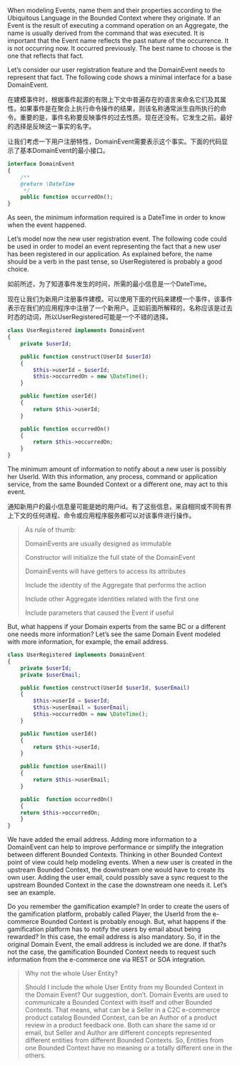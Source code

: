 When modeling Events, name them and their properties according to the Ubiquitous Language in the Bounded Context where they originate. If an Event is the result of executing a command operation on an Aggregate, the name is usually derived from the command that was executed. It is important that the Event name reflects the past nature of the occurrence. It is not occurring now. It occurred previously. The best name to choose is the one that reflects that fact.

Let’s consider our user registration feature and the DomainEvent needs to represent that fact. The following code shows a minimal interface for a base DomainEvent.

在建模事件时，根据事件起源的有限上下文中普遍存在的语言来命名它们及其属性。如果事件是在聚合上执行命令操作的结果，则该名称通常派生自所执行的命令。重要的是，事件名称要反映事件的过去性质。现在还没有。它发生之前。最好的选择是反映这一事实的名字。

让我们考虑一下用户注册特性，DomainEvent需要表示这个事实。下面的代码显示了基本DomainEvent的最小接口。

```php
interface DomainEvent
{
    /**
    @return \DateTime
     */
    public function occurredOn();
}
```

As seen, the minimum information required is a DateTime in order to know when the event happened.

Let’s model now the new user registration event. The following code could be used in order to model an event representing the fact that a new user has been registered in our application. As explained before, the name should be a verb in the past tense, so UserRegistered is probably a good choice.

如前所述，为了知道事件发生的时间，所需的最小信息是一个DateTime。



现在让我们为新用户注册事件建模。可以使用下面的代码来建模一个事件，该事件表示在我们的应用程序中注册了一个新用户。正如前面所解释的，名称应该是过去时态的动词，所以UserRegistered可能是一个不错的选择。

```php
class UserRegistered implements DomainEvent
{
    private $userId;

    public function construct(UserId $userId)
    {
        $this->userId = $userId;
        $this->occurredOn = new \DateTime();
    }

    public function userId()
    {
        return $this->userId;
    }

    public function occurredOn()
    {
        return $this->occurredOn;
    }
}
```

The minimum amount of information to notify about a new user is possibly her UserId. With this information, any process, command or application service, from the same Bounded Context or a different one, may act to this event.

通知新用户的最小信息量可能是她的用户id。有了这些信息，来自相同或不同有界上下文的任何进程、命令或应用程序服务都可以对该事件进行操作。

> As rule of thumb:
>
> DomainEvents are usually designed as immutable
>
>
>
> Constructor will initialize the full state of the DomainEvent
>
>
>
> DomainEvents will have getters to access its attributes
>
>
>
> Include the identity of the Aggregate that performs the action
>
>
>
> Include other Aggregate identities related with the first one
>
>
>
> Include parameters that caused the Event if useful

But, what happens if your Domain experts from the same BC or a different one needs more information? Let’s see the same Domain Event modeled with more information, for example, the email address.

```php
class UserRegistered implements DomainEvent
{
    private $userId;
    private $userEmail;

    public function construct(UserId $userId, $userEmail)
    {
        $this->userId = $userId;
        $this->userEmail = $userEmail;
        $this->occurredOn = new \DateTime();
    }

    public function userId()
    {
        return $this->userId;
    }

    public function userEmail()
    {
        return $this->userEmail;
    }

    public  function occurredOn()
    {
    return $this->occurredOn;
    }
}
```

We have added the email address. Adding more information to a DomainEvent can help to improve performance or simplify the integration between different Bounded Contexts. Thinking in other Bounded Context point of view could help modeling events. When a new user is created in the upstream Bounded Context, the downstream one would have to create its own user. Adding the user email, could possibly save a sync request to the upstream Bounded Context in the case the downstream one needs it. Let’s see an example.

Do you remember the gamification example? In order to create the users of the gamification platform, probably called Player, the UserId from the e-commerce Bounded Context is probably enough. But, what happens if the gamification platform has to notify the users by email about being rewarded? In this case, the email address is also mandatory. So, if in the original Domain Event, the email address is included we are done. If that?s not the case, the gamification Bounded Context needs to request such information from the e-commerce one via REST or SOA integration.

> Why not the whole User Entity?
>
> Should I include the whole User Entity from my Bounded Context in the Domain Event? Our suggestion, don’t. Domain Events are used to communicate a Bounded Context with itself and other Bounded Contexts. That means, what can be a Seller in a C2C e-commerce product catalog Bounded Context, can be an Author of a product review in a product feedback one. Both can share the same id or email, but Seller and Author are different concepts represented different entities from different Bounded Contexts. So, Entities from one Bounded Context have no meaning or a totally different one in the others.



